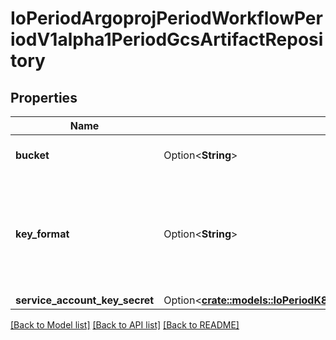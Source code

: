 # IoPeriodArgoprojPeriodWorkflowPeriodV1alpha1PeriodGcsArtifactRepository

## Properties

Name | Type | Description | Notes
------------ | ------------- | ------------- | -------------
**bucket** | Option<**String**> | Bucket is the name of the bucket | [optional]
**key_format** | Option<**String**> | KeyFormat defines the format of how to store keys and can reference workflow variables. | [optional]
**service_account_key_secret** | Option<[**crate::models::IoPeriodK8sPeriodApiPeriodCorePeriodV1PeriodSecretKeySelector**](io.k8s.api.core.v1.SecretKeySelector.md)> |  | [optional]

[[Back to Model list]](../README.md#documentation-for-models) [[Back to API list]](../README.md#documentation-for-api-endpoints) [[Back to README]](../README.md)


